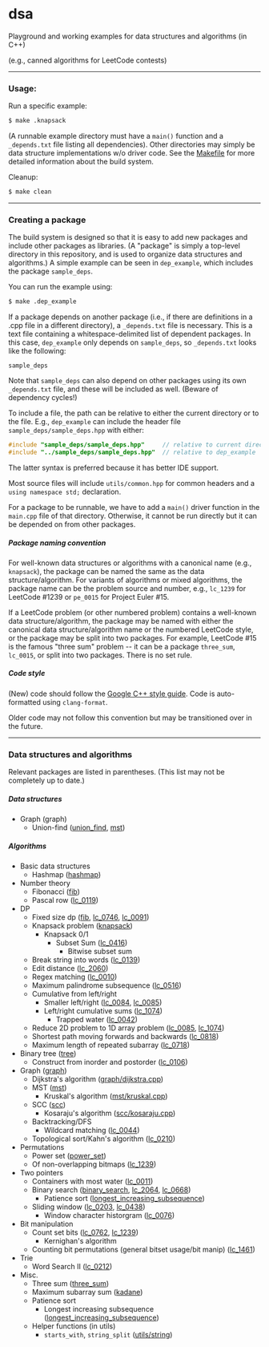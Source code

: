 # dsa
Playground and working examples for data structures and algorithms (in C++)

(e.g., canned algorithms for LeetCode contests)

---

### Usage:

Run a specific example:
```bash
$ make .knapsack
```
(A runnable example directory must have a `main()` function and a `_depends.txt` file listing all dependencies). Other directories may simply be data structure implementations w/o driver code. See the [Makefile][makefile] for more detailed information about the build system.

Cleanup:
```bash
$ make clean
```

---

### Creating a package

The build system is designed so that it is easy to add new packages and include other packages as libraries. (A "package" is simply a top-level directory in this repository, and is used to organize data structures and algorithms.) A simple example can be seen in `dep_example`, which includes the package `sample_deps`.

You can run the example using:
```bash
$ make .dep_example
```

If a package depends on another package (i.e., if there are definitions in a .cpp file in a different directory), a `_depends.txt` file is necessary. This is a text file containing a whitespace-delimited list of dependent packages. In this case, `dep_example` only depends on `sample_deps`, so `_depends.txt` looks like the following:

```text
sample_deps
```

Note that `sample_deps` can also depend on other packages using its own `_depends.txt` file, and these will be included as well. (Beware of dependency cycles!)

To include a file, the path can be relative to either the current directory or to the file. E.g., `dep_example` can include the header file `sample_deps/sample_deps.hpp` with either:
```cpp
#include "sample_deps/sample_deps.hpp"     // relative to current directory
#include "../sample_deps/sample_deps.hpp"  // relative to dep_example
```
The latter syntax is preferred because it has better IDE support.

Most source files will include `utils/common.hpp` for common headers and a `using namespace std;` declaration.

For a package to be runnable, we have to add a `main()` driver function in the `main.cpp` file of that directory. Otherwise, it cannot be run directly but it can be depended on from other packages.

##### Package naming convention

For well-known data structures or algorithms with a canonical name (e.g., `knapsack`), the package can be named the same as the data structure/algorithm. For variants of algorithms or mixed algorithms, the package name can be the problem source and number, e.g., `lc_1239` for LeetCode #1239 or `pe_0015` for Project Euler #15.

If a LeetCode problem (or other numbered problem) contains a well-known data structure/algorithm, the package may be named with either the canonical data structure/algorithm name or the numbered LeetCode style, or the package may be split into two packages. For example, LeetCode #15 is the famous "three sum" problem -- it can be a package `three_sum`, `lc_0015`, or split into two packages. There is no set rule.

##### Code style

(New) code should follow the [Google C++ style guide][google-cstyle]. Code is auto-formatted using `clang-format`.

Older code may not follow this convention but may be transitioned over in the future.

---

### Data structures and algorithms

Relevant packages are listed in parentheses. (This list may not be completely up to date.)

##### Data structures
- Graph (graph)
  - Union-find ([union_find](./union_find), [mst](./mst))

##### Algorithms
- Basic data structures
  - Hashmap ([hashmap](./hashmap))
- Number theory
  - Fibonacci ([fib](./fib))
  - Pascal row ([lc_0119](./lc_0119))
- DP
  - Fixed size dp ([fib](./fib), [lc_0746](./lc_0746), [lc_0091](./lc_0091))
  - Knapsack problem ([knapsack](./knapsack))
    - Knapsack 0/1
      - Subset Sum ([lc_0416](./lc_0416))
        - Bitwise subset sum
  - Break string into words ([lc_0139](./lc_0139))
  - Edit distance ([lc_2060](./lc_2060))
  - Regex matching ([lc_0010](./lc_0010))
  - Maximum palindrome subsequence ([lc_0516](./lc_0516))
  - Cumulative from left/right
    - Smaller left/right ([lc_0084](./lc_0084), [lc_0085](./lc_0085))
    - Left/right cumulative sums ([lc_1074](./lc_1074))
      - Trapped water ([lc_0042](./lc_0042))
  - Reduce 2D problem to 1D array problem ([lc_0085](./lc_0085), [lc_1074](./lc_1074))
  - Shortest path moving forwards and backwards ([lc_0818](./lc_0818))
  - Maximum length of repeated subarray ([lc_0718](./lc_0718))
- Binary tree ([tree](./tree))
  - Construct from inorder and postorder ([lc_0106](./lc_0106))
- Graph ([graph](./graph))
  - Dijkstra's algorithm ([graph/dijkstra.cpp](./graph/dijkstra.cpp))
  - MST ([mst](./mst))
    - Kruskal's algorithm ([mst/kruskal.cpp](./mst/kruskal.cpp))
  - SCC ([scc](./scc))
    - Kosaraju's algorithm ([scc/kosaraju.cpp](./scc/kosaraju.cpp))
  - Backtracking/DFS
    - Wildcard matching ([lc_0044](./lc_0044))
  - Topological sort/Kahn's algorithm ([lc_0210](./lc_0210))
- Permutations
  - Power set ([power_set](./power_set))
  - Of non-overlapping bitmaps ([lc_1239](./lc_1239))
- Two pointers
  - Containers with most water ([lc_0011](./lc_0011))
  - Binary search ([binary_search](./binary_search), [lc_2064](./lc_2064), [lc_0668](./lc_0668))
    - Patience sort ([longest_increasing_subsequence](./longest_increasing_subsequence))
  - Sliding window ([lc_0203](./lc_0209), [lc_0438](./lc_0438))
    - Window character historgram ([lc_0076](./lc_0076))
- Bit manipulation
  - Count set bits ([lc_0762](./lc_0762), [lc_1239](./lc_1239))
    - Kernighan's algorithm
  - Counting bit permutations (general bitset usage/bit manip) ([lc_1461](./lc_1461))
- Trie
  - Word Search II ([lc_0212](./lc_0212))
- Misc.
  - Three sum ([three_sum](./three_sum))
  - Maximum subarray sum ([kadane](./kadane))
  - Patience sort
    - Longest increasing subsequence ([longest_increasing_subsequence](./longest_increasing_subsequence))
  - Helper functions (in utils)
    - `starts_with`, `string_split` ([utils/string](./utils/string.hpp))

[makefile]: ./Makefile
[google-cstyle]: https://google.github.io/styleguide/cppguide.html
